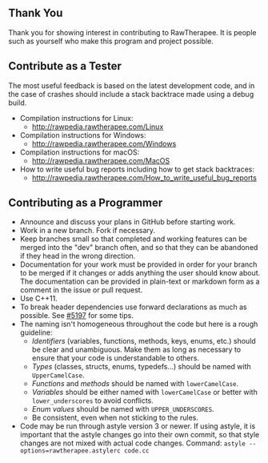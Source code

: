 ## Thank You
Thank you for showing interest in contributing to RawTherapee. It is people such as yourself who make this program and project possible.

## Contribute as a Tester
The most useful feedback is based on the latest development code, and in the case of crashes should include a stack backtrace made using a debug build.
- Compilation instructions for Linux:
  - http://rawpedia.rawtherapee.com/Linux
- Compilation instructions for Windows:
  - http://rawpedia.rawtherapee.com/Windows
- Compilation instructions for macOS:
  - http://rawpedia.rawtherapee.com/MacOS
- How to write useful bug reports including how to get stack backtraces:
  - http://rawpedia.rawtherapee.com/How_to_write_useful_bug_reports

## Contributing as a Programmer
- Announce and discuss your plans in GitHub before starting work.
- Work in a new branch. Fork if necessary.
- Keep branches small so that completed and working features can be merged into the "dev" branch often, and so that they can be abandoned if they head in the wrong direction.
- Documentation for your work must be provided in order for your branch to be merged if it changes or adds anything the user should know about. The documentation can be provided in plain-text or markdown form as a comment in the issue or pull request.
- Use C++11.
- To break header dependencies use forward declarations as much as possible. See [#5197](https://github.com/Beep6581/RawTherapee/pull/5197#issuecomment-468938190) for some tips.
- The naming isn't homogeneous throughout the code but here is a rough guideline:
  - *Identifiers* (variables, functions, methods, keys, enums, etc.) should be clear and unambiguous. Make them as long as necessary to ensure that your code is understandable to others.
  - *Types* (classes, structs, enums, typedefs...) should be named with `UpperCamelCase`.
  - *Functions* and *methods* should be named with `lowerCamelCase`.
  - *Variables* should be either named with `lowerCamelCase` or better with `lower_underscores` to avoid conflicts.
  - *Enum values* should be named with `UPPER_UNDERSCORES`.
  - Be consistent, even when not sticking to the rules.
- Code may be run through astyle version 3 or newer. If using astyle, it is important that the astyle changes go into their own commit, so that style changes are not mixed with actual code changes. Command: `astyle --options=rawtherapee.astylerc code.cc`
